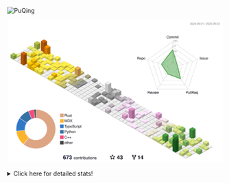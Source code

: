 ![PuQing](https://user-images.githubusercontent.com/27223114/171565019-9a56fae6-b08b-421f-99db-7e830da42371.png)

![](./profile-3d-contrib/profile-season-animate.svg)

<details>
<summary>Click here for detailed stats!</summary>

<!--START_SECTION:waka-->
![Lines of code](https://img.shields.io/badge/From%20Hello%20World%20I%27ve%20Written-2.6%20million%20lines%20of%20code-blue)

**🐱 My GitHub Data** 

> 📦 454.2 kB Used in GitHub's Storage 
 > 
> 🏆 411 Contributions in the Year 2025
 > 
> 🚫 Not Opted to Hire
 > 
> 📜 34 Public Repositories 
 > 
> 🔑 34 Private Repositories 
 > 
**I'm an Early 🐤** 

```text
🌞 Morning                926 commits         ██░░░░░░░░░░░░░░░░░░░░░░░   09.30 % 
🌆 Daytime                4329 commits        ███████████░░░░░░░░░░░░░░   43.50 % 
🌃 Evening                2532 commits        ██████░░░░░░░░░░░░░░░░░░░   25.44 % 
🌙 Night                  2165 commits        █████░░░░░░░░░░░░░░░░░░░░   21.75 % 
```


📊 **This Week I Spent My Time On** 

```text
💬 Programming Languages: 
Swift                    7 hrs 17 mins       ████████░░░░░░░░░░░░░░░░░   31.16 % 
C++                      6 hrs 9 mins        ███████░░░░░░░░░░░░░░░░░░   26.33 % 
Typst                    4 hrs 44 mins       █████░░░░░░░░░░░░░░░░░░░░   20.27 % 
Python                   3 hrs 6 mins        ███░░░░░░░░░░░░░░░░░░░░░░   13.29 % 
Markdown                 28 mins             █░░░░░░░░░░░░░░░░░░░░░░░░   02.04 % 

🔥 Editors: 
VS Code                  23 hrs 25 mins      █████████████████████████   100.00 % 

💻 Operating System: 
Mac                      12 hrs 12 mins      █████████████░░░░░░░░░░░░   52.12 % 
WSL                      6 hrs 51 mins       ███████░░░░░░░░░░░░░░░░░░   29.32 % 
Linux                    4 hrs 20 mins       █████░░░░░░░░░░░░░░░░░░░░   18.56 % 
```


<!--END_SECTION:waka-->
</details>
